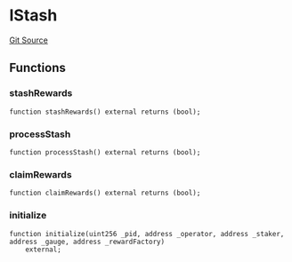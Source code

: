 # IStash
[Git Source](https://github.com/larrythecucumber321/protocol/blob/77d337b8595ba96d069ded321419b36a61984170/contracts/plugins/assets/convex/vendor/ConvexInterfaces.sol)


## Functions
### stashRewards


```solidity
function stashRewards() external returns (bool);
```

### processStash


```solidity
function processStash() external returns (bool);
```

### claimRewards


```solidity
function claimRewards() external returns (bool);
```

### initialize


```solidity
function initialize(uint256 _pid, address _operator, address _staker, address _gauge, address _rewardFactory)
    external;
```

